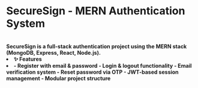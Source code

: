 <h1> <b> SecureSign <b>  - MERN Authentication System </h1> <br> 
SecureSign is a full-stack authentication project using the MERN stack (MongoDB, Express, React, Node.js).

<li> ✨ Features <li>
- Register with email & password 
- Login & logout functionality
- Email verification system
- Reset password via OTP
- JWT-based session management
- Modular project structure
